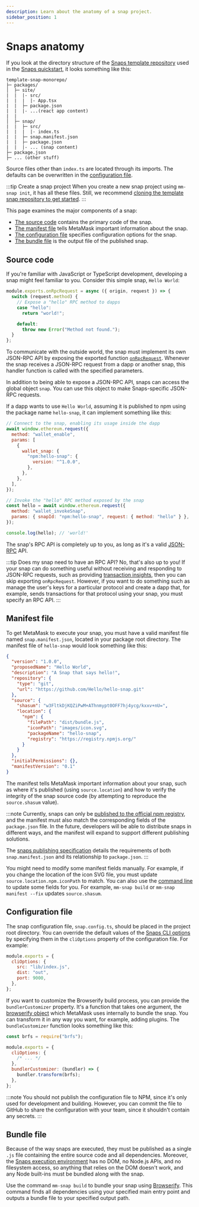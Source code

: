 ```yaml
---
description: Learn about the anatomy of a snap project.
sidebar_position: 1
---
```


# Snaps anatomy

If you look at the directory structure of the
[Snaps template repository](https://github.com/MetaMask/template-snap-monorepo) used in the
[Snaps quickstart](../get-started/quickstart.md), it looks something like this:

```text
template-snap-monorepo/
├─ packages/
│  ├─ site/
|  |  |- src/
|  |  |  |- App.tsx
|  |  ├─ package.json
|  |  |- ...(react app content)
|  |
│  ├─ snap/
|  |  ├─ src/
|  |  |  |- index.ts
|  |  ├─ snap.manifest.json
|  |  ├─ package.json
|  |  |- ... (snap content)
├─ package.json
├─ ... (other stuff)
```

Source files other than `index.ts` are located through its imports.
The defaults can be overwritten in the [configuration file](#configuration-file).

:::tip Create a snap project
When you create a new snap project using `mm-snap init`, it has all these files.
Still, we recommend
[cloning the template snap repository to get started](../get-started/quickstart.md).
:::

This page examines the major components of a snap:

- [The source code](#source-code) contains the primary code of the snap.
- [The manifest file](#manifest-file) tells MetaMask important information about the snap.
- [The configuration file](#configuration-file) specifies configuration options for the snap.
- [The bundle file](#bundle-file) is the output file of the published snap.

## Source code

If you're familiar with JavaScript or TypeScript development, developing a snap might feel familiar
to you.
Consider this simple snap, `Hello World`:

```typescript title="index.ts"
module.exports.onRpcRequest = async ({ origin, request }) => {
  switch (request.method) {
    // Expose a "hello" RPC method to dapps
    case "hello":
      return "world!";

    default:
      throw new Error("Method not found.");
  }
};
```

To communicate with the outside world, the snap must implement its own JSON-RPC API by exposing
the exported function [`onRpcRequest`](../reference/exports.md#onrpcrequest).
Whenever the snap receives a JSON-RPC request from a dapp or another snap, this handler function is
called with the specified parameters.

In addition to being able to expose a JSON-RPC API, snaps can access the global object `snap`.
You can use this object to make Snaps-specific JSON-RPC requests.

If a dapp wants to use `Hello World`, assuming it is published to npm using the package name `hello-snap`, it can implement something like this:

```javascript
// Connect to the snap, enabling its usage inside the dapp
await window.ethereum.request({
  method: "wallet_enable",
  params: [
    {
      wallet_snap: {
        "npm:hello-snap": {
          version: "^1.0.0",
        },
      },
    },
  ],
});

// Invoke the "hello" RPC method exposed by the snap
const hello = await window.ethereum.request({
  method: "wallet_invokeSnap",
  params: { snapId: "npm:hello-snap", request: { method: "hello" } },
});

console.log(hello); // 'world!'
```

The snap's RPC API is completely up to you, as long as it's a valid
[JSON-RPC](https://www.jsonrpc.org/specification) API.

:::tip Does my snap need to have an RPC API?
No, that's also up to you!
If your snap can do something useful without receiving and responding to JSON-RPC requests, such as
providing [transaction insights](../reference/exports.md#ontransaction), then you can skip exporting
`onRpcRequest`.
However, if you want to do something such as manage the user's keys for a particular protocol and
create a dapp that, for example, sends transactions for that protocol using your snap, you must
specify an RPC API.
:::

## Manifest file

To get MetaMask to execute your snap, you must have a valid manifest file named `snap.manifest.json`,
located in your package root directory.
The manifest file of `hello-snap` would look something like this:

```json
{
  "version": "1.0.0",
  "proposedName": "Hello World",
  "description": "A Snap that says hello!",
  "repository": {
    "type": "git",
    "url": "https://github.com/Hello/hello-snap.git"
  },
  "source": {
    "shasum": "w3FltkDjKQZiPwM+AThnmypt0OFF7hj4ycg/kxxv+nU=",
    "location": {
      "npm": {
        "filePath": "dist/bundle.js",
        "iconPath": "images/icon.svg",
        "packageName": "hello-snap",
        "registry": "https://registry.npmjs.org/"
      }
    }
  },
  "initialPermissions": {},
  "manifestVersion": "0.1"
}
```

The manifest tells MetaMask important information about your snap, such as where it's published
(using `source.location`) and how to verify the integrity of the snap source code (by attempting to
reproduce the `source.shasum` value).

:::note
Currently, snaps can only be
[published to the official npm registry](https://docs.npmjs.com/packages-and-modules/contributing-packages-to-the-registry),
and the manifest must also match the corresponding fields of the `package.json` file.
In the future, developers will be able to distribute snaps in different ways, and the manifest will
expand to support different publishing solutions.

The [snaps publishing specification](https://github.com/MetaMask/SIPs/blob/main/SIPS/sip-9.md)
details the requirements of both `snap.manifest.json` and its relationship to `package.json`.
:::

You might need to modify some manifest fields manually.
For example, if you change the location of the icon SVG file, you must update
`source.location.npm.iconPath` to match.
You can also use the [command line](../reference/cli/index.md) to update some fields for you.
For example, `mm-snap build` or `mm-snap manifest --fix` updates `source.shasum`.

## Configuration file

The snap configuration file, `snap.config.ts`, should be placed in the project root directory.
You can override the default values of the [Snaps CLI options](../reference/cli/options.md) by specifying
them in the `cliOptions` property of the configuration file.
For example:

```javascript
module.exports = {
  cliOptions: {
    src: "lib/index.js",
    dist: "out",
    port: 9000,
  },
};
```

If you want to customize the Browserify build process, you can provide the `bundlerCustomizer` property.
It's a function that takes one argument, the
[browserify object](https://github.com/browserify/browserify#api-example) which MetaMask uses
internally to bundle the snap.
You can transform it in any way you want, for example, adding plugins.
The `bundleCustomizer` function looks something like this:

```javascript
const brfs = require("brfs");

module.exports = {
  cliOptions: {
    /* ... */
  },
  bundlerCustomizer: (bundler) => {
    bundler.transform(brfs);
  },
};
```

:::note
You should not publish the configuration file to NPM, since it's only used for development and
building.
However, you can commit the file to GitHub to share the configuration with your team, since it
shouldn't contain any secrets.
:::

## Bundle file

Because of the way snaps are executed, they must be published as a single `.js` file containing the
entire source code and all dependencies.
Moreover, the [Snaps execution environment](execution-environment.md) has no DOM, no Node.js
APIs, and no filesystem access, so anything that relies on the DOM doesn't work, and any Node
built-ins must be bundled along with the snap.

Use the command `mm-snap build` to bundle your snap using [Browserify](https://browserify.org).
This command finds all dependencies using your specified main entry point and outputs a bundle
file to your specified output path.
